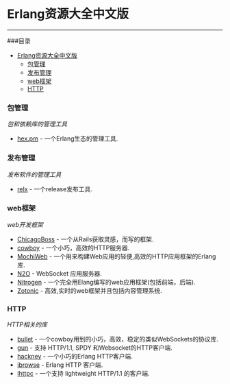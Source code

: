 # Erlang资源大全中文版
***
###目录
- [Erlang资源大全中文版](#awesome-erlang-cn)
    - [包管理](#包管理)
    - [发布管理]()
    - [web框架](#web框架)
    - [HTTP](#HTTP)
   
### 包管理
*包和依赖库的管理工具*

* [hex.pm](https://hex.pm/) - 一个Erlang生态的管理工具.

### 发布管理
*发布软件的管理工具*

* [relx](https://github.com/erlware/relx) - 一个release发布工具.

### web框架
*web开发框架*

* [ChicagoBoss](https://github.com/ChicagoBoss/ChicagoBoss) - 一个从Rails获取灵感，而写的框架.
* [cowboy](https://github.com/ninenines/cowboy) - 一个小巧，高效的HTTP服务器.
* [MochiWeb](https://github.com/mochi/mochiweb) - 一个用来构建Web应用的轻便,高效的HTTP应用框架的Erlang库.
* [N2O](https://github.com/synrc/n2o) - WebSocket 应用服务器.
* [Nitrogen](https://github.com/nitrogen/nitrogen) - 一个完全用Elang编写的web应用框架(包括前端，后端).
* [Zotonic](https://github.com/zotonic/zotonic) - 高效,实时的web框架并且包括内容管理系统.

### HTTP
*HTTP相关的库*

* [bullet](https://github.com/ninenines/bullet) - 一个cowboy用到的小巧，高效，稳定的类似WebSockets的协议库.
* [gun](https://github.com/ninenines/gun) - 支持 HTTP/1.1, SPDY 和Websocket的HTTP客户端.
* [hackney](https://github.com/benoitc/hackney) - 一个小巧的Erlang HTTP客户端.
* [ibrowse](https://github.com/cmullaparthi/ibrowse) - Erlang HTTP 客户端.
* [lhttpc](https://github.com/esl/lhttpc) - 一个支持 lightweight HTTP/1.1 的客户端.